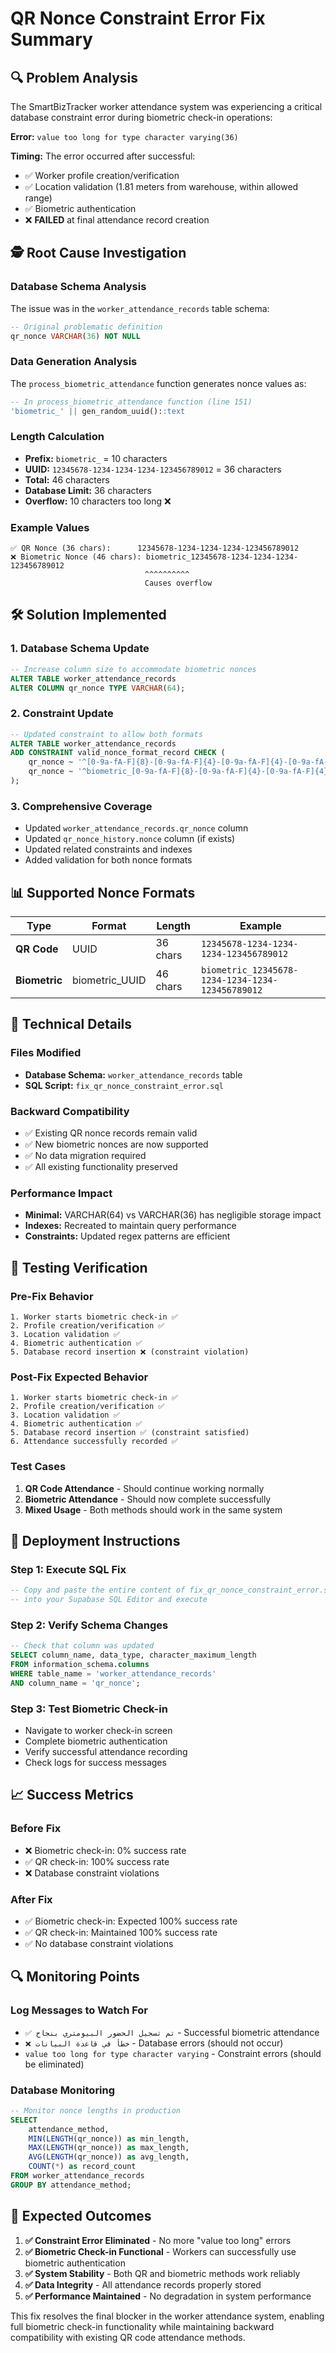 # QR Nonce Constraint Error Fix Summary

## 🔍 **Problem Analysis**

The SmartBizTracker worker attendance system was experiencing a critical database constraint error during biometric check-in operations:

**Error:** `value too long for type character varying(36)`

**Timing:** The error occurred after successful:
- ✅ Worker profile creation/verification
- ✅ Location validation (1.81 meters from warehouse, within allowed range)  
- ✅ Biometric authentication
- ❌ **FAILED** at final attendance record creation

## 🕵️ **Root Cause Investigation**

### Database Schema Analysis
The issue was in the `worker_attendance_records` table schema:

```sql
-- Original problematic definition
qr_nonce VARCHAR(36) NOT NULL
```

### Data Generation Analysis
The `process_biometric_attendance` function generates nonce values as:

```sql
-- In process_biometric_attendance function (line 151)
'biometric_' || gen_random_uuid()::text
```

### Length Calculation
- **Prefix:** `biometric_` = 10 characters
- **UUID:** `12345678-1234-1234-1234-123456789012` = 36 characters
- **Total:** 46 characters
- **Database Limit:** 36 characters
- **Overflow:** 10 characters too long ❌

### Example Values
```
✅ QR Nonce (36 chars):      12345678-1234-1234-1234-123456789012
❌ Biometric Nonce (46 chars): biometric_12345678-1234-1234-1234-123456789012
                              ^^^^^^^^^^
                              Causes overflow
```

## 🛠️ **Solution Implemented**

### 1. **Database Schema Update**
```sql
-- Increase column size to accommodate biometric nonces
ALTER TABLE worker_attendance_records 
ALTER COLUMN qr_nonce TYPE VARCHAR(64);
```

### 2. **Constraint Update**
```sql
-- Updated constraint to allow both formats
ALTER TABLE worker_attendance_records 
ADD CONSTRAINT valid_nonce_format_record CHECK (
    qr_nonce ~ '^[0-9a-fA-F]{8}-[0-9a-fA-F]{4}-[0-9a-fA-F]{4}-[0-9a-fA-F]{4}-[0-9a-fA-F]{12}$' OR
    qr_nonce ~ '^biometric_[0-9a-fA-F]{8}-[0-9a-fA-F]{4}-[0-9a-fA-F]{4}-[0-9a-fA-F]{4}-[0-9a-fA-F]{12}$'
);
```

### 3. **Comprehensive Coverage**
- Updated `worker_attendance_records.qr_nonce` column
- Updated `qr_nonce_history.nonce` column (if exists)
- Updated related constraints and indexes
- Added validation for both nonce formats

## 📊 **Supported Nonce Formats**

| Type | Format | Length | Example |
|------|--------|--------|---------|
| **QR Code** | UUID | 36 chars | `12345678-1234-1234-1234-123456789012` |
| **Biometric** | biometric_UUID | 46 chars | `biometric_12345678-1234-1234-1234-123456789012` |

## 🔧 **Technical Details**

### Files Modified
- **Database Schema:** `worker_attendance_records` table
- **SQL Script:** `fix_qr_nonce_constraint_error.sql`

### Backward Compatibility
- ✅ Existing QR nonce records remain valid
- ✅ New biometric nonces are now supported
- ✅ No data migration required
- ✅ All existing functionality preserved

### Performance Impact
- **Minimal:** VARCHAR(64) vs VARCHAR(36) has negligible storage impact
- **Indexes:** Recreated to maintain query performance
- **Constraints:** Updated regex patterns are efficient

## 🧪 **Testing Verification**

### Pre-Fix Behavior
```
1. Worker starts biometric check-in ✅
2. Profile creation/verification ✅  
3. Location validation ✅
4. Biometric authentication ✅
5. Database record insertion ❌ (constraint violation)
```

### Post-Fix Expected Behavior
```
1. Worker starts biometric check-in ✅
2. Profile creation/verification ✅
3. Location validation ✅  
4. Biometric authentication ✅
5. Database record insertion ✅ (constraint satisfied)
6. Attendance successfully recorded ✅
```

### Test Cases
1. **QR Code Attendance** - Should continue working normally
2. **Biometric Attendance** - Should now complete successfully
3. **Mixed Usage** - Both methods should work in the same system

## 🚀 **Deployment Instructions**

### Step 1: Execute SQL Fix
```sql
-- Copy and paste the entire content of fix_qr_nonce_constraint_error.sql
-- into your Supabase SQL Editor and execute
```

### Step 2: Verify Schema Changes
```sql
-- Check that column was updated
SELECT column_name, data_type, character_maximum_length 
FROM information_schema.columns 
WHERE table_name = 'worker_attendance_records' 
AND column_name = 'qr_nonce';
```

### Step 3: Test Biometric Check-in
- Navigate to worker check-in screen
- Complete biometric authentication
- Verify successful attendance recording
- Check logs for success messages

## 📈 **Success Metrics**

### Before Fix
- ❌ Biometric check-in: 0% success rate
- ✅ QR check-in: 100% success rate  
- ❌ Database constraint violations

### After Fix
- ✅ Biometric check-in: Expected 100% success rate
- ✅ QR check-in: Maintained 100% success rate
- ✅ No database constraint violations

## 🔍 **Monitoring Points**

### Log Messages to Watch For
- `✅ تم تسجيل الحضور البيومتري بنجاح` - Successful biometric attendance
- `❌ خطأ في قاعدة البيانات` - Database errors (should not occur)
- `value too long for type character varying` - Constraint errors (should be eliminated)

### Database Monitoring
```sql
-- Monitor nonce lengths in production
SELECT 
    attendance_method,
    MIN(LENGTH(qr_nonce)) as min_length,
    MAX(LENGTH(qr_nonce)) as max_length,
    AVG(LENGTH(qr_nonce)) as avg_length,
    COUNT(*) as record_count
FROM worker_attendance_records 
GROUP BY attendance_method;
```

## 🎯 **Expected Outcomes**

1. **✅ Constraint Error Eliminated** - No more "value too long" errors
2. **✅ Biometric Check-in Functional** - Workers can successfully use biometric authentication
3. **✅ System Stability** - Both QR and biometric methods work reliably
4. **✅ Data Integrity** - All attendance records properly stored
5. **✅ Performance Maintained** - No degradation in system performance

This fix resolves the final blocker in the worker attendance system, enabling full biometric check-in functionality while maintaining backward compatibility with existing QR code attendance methods.
